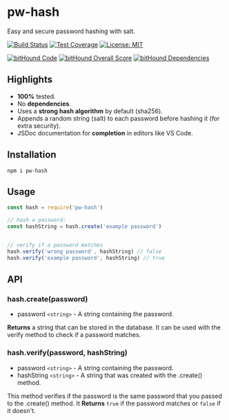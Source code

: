 # pw-hash
Easy and secure password hashing with salt.

[![Build Status](https://circleci.com/gh/robojones/pw-hash.svg?style=shield&circle-token=:circle-token)](https://circleci.com/gh/robojones/pw-hash/tree/master)
[![Test Coverage](https://codeclimate.com/github/robojones/pw-hash/badges/coverage.svg)](https://codeclimate.com/github/robojones/pw-hash/coverage)
[![License: MIT](https://img.shields.io/badge/License-MIT-yellow.svg)](https://opensource.org/licenses/MIT)

[![bitHound Code](https://www.bithound.io/github/robojones/pw-hash/badges/code.svg)](https://www.bithound.io/github/robojones/pw-hash)
[![bitHound Overall Score](https://www.bithound.io/github/robojones/pw-hash/badges/score.svg)](https://www.bithound.io/github/robojones/pw-hash)
[![bitHound Dependencies](https://www.bithound.io/github/robojones/pw-hash/badges/dependencies.svg)](https://www.bithound.io/github/robojones/pw-hash/master/dependencies/npm)

## Highlights
- __100%__ tested.
- No __dependencies__.
- Uses a __strong hash algorithm__ by default (sha256).
- Appends a random string (salt) to each password before hashing it (for extra security).
- JSDoc documentation for __completion__ in editors like VS Code.

## Installation

```
npm i pw-hash
```

## Usage

```javascript
const hash = require('pw-hash')

// hash a password:
const hashString = hash.create('example password')


// verify if a password matches
hash.verify('wrong password', hashString) // false
hash.verify('example password', hashString) // true
```

## API

### hash.create(password)

- password `<string>` - A string containing the password.

__Returns__ a string that can be stored in the database. It can be used with the verify method to check if a password matches.

### hash.verify(password, hashString)

- password `<string>` - A string containing the password.
- hashString `<string>` - A string that was created with the .create() method.

This method verifies if the password is the same password that you passed to the .create() method.
It __Returns__ `true` if the password matches or `false` if it doesn't.

